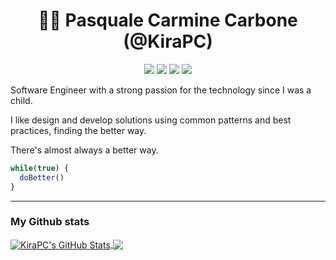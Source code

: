 <div align="center">

# 👨‍💻 **Pasquale Carmine Carbone (@KiraPC)**

[![](https://img.shields.io/badge/Code-JavaScript-informational?style=flat&logo=javascript&logoColor=white&color=AC4142)](https://developer.mozilla.org/it/docs/Web/JavaScript)
[![](https://img.shields.io/badge/Code-Python-informational?style=flat&logo=python&logoColor=white&color=AC4142)](https://developer.mozilla.org/it/docs/Web/Python)
[![](https://img.shields.io/badge/Code-Java-informational?style=flat&logo=java&logoColor=white&color=AC4142)](https://developer.mozilla.org/it/docs/Web/Java)
[![](https://img.shields.io/badge/Editor-VSCode-informational?style=flat&logo=visual-studio-code&logoColor=white&color=AC4142)](https://code.visualstudio.com/)

</div>

Software Engineer with a strong passion for the technology since I was a child.

I like design and develop solutions using common patterns and best practices, finding the better way.

There's almost always a better way.

```js
while(true) {
  doBetter()
}
```

<hr>

### My Github stats

<a href="https://github.com/KiraPC">
  <img align="center" src="https://github-readme-stats-kirapcs-projects.vercel.app/api?username=KiraPC&show_icons=true&line_height=27&count_private=true&title_color=ffffff&text_color=c9cacc&icon_color=2bbc8a&bg_color=1d1f21" alt="KiraPC's GitHub Stats" />
</a>
<a href="https://github.com/KiraPC">
  <img align="center" src="https://github-readme-stats-kirapcs-projects.vercel.app/api/top-langs/?username=KiraPC&title_color=fffff&text_color=c9cacc&icon_color=2bbc8a&bg_color=1d1f21&langs_count=3" />
</a>
